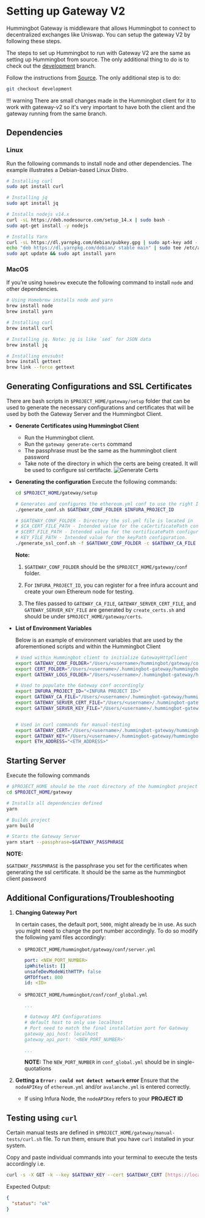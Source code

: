 # Setting up Gateway V2

Hummingbot Gateway is middleware that allows Hummingbot to connect to decentralized exchanges like Uniswap. You can setup the gateway V2 by following these steps. 

The steps to set up Hummingbot to run with Gateway V2 are the same as setting up Hummingbot from source. The only additional thing to do is to check out the [development](https://github.com/hummingbot/hummingbot/tree/development) branch.

Follow the instructions from [Source](https://hummingbot.org/installation/source/). The only additional step is to do:

```bash
git checkout development

```

!!! warning
    There are small changes made in the Hummingbot client for it to work with gateway-v2 so it's very important to have both the client and the gateway running from the same branch. 


## Dependencies

### Linux

Run the following commands to install node and other dependencies. The example illustrates a Debian-based Linux Distro.

```bash
# Installing curl
sudo apt install curl

# Installing jq
sudo apt install jq

# Installs nodejs v14.x
curl -sL https://deb.nodesource.com/setup_14.x | sudo bash -
sudo apt-get install -y nodejs

# Installs Yarn
curl -sL https://dl.yarnpkg.com/debian/pubkey.gpg | sudo apt-key add -
echo "deb https://dl.yarnpkg.com/debian/ stable main" | sudo tee /etc/apt/sources.list.d/yarn.list
sudo apt update && sudo apt install yarn

```

### MacOS

If you’re using `homebrew` execute the following command to install `node` and other dependencies.
```bash
# Using Homebrew installs node and yarn
brew install node
brew install yarn

# Installing curl
brew install curl

# Installing jq. Note: jq is like `sed` for JSON data
brew install jq

# Installing envsubst
brew install gettext
brew link --force gettext

```

## Generating Configurations and SSL Certificates

There are bash scripts in `$PROJECT_HOME/gateway/setup` folder that can be used to generate the necessary configurations and certificates that will be used by both the Gateway Server and the Hummingbot Client.

- **Generate Certificates using Hummingbot Client**
    - Run the Hummingbot client.
    - Run the `gateway generate-certs` command
    - The passphrase must be the same as the hummingbot client password
    - Take note of the directory in which the certs are being created. It will be used to configure ssl certifacte.
        ![Generate Certs](/assets/img/generate-certs.png)
- **Generating the configuration**
    Execute the following commands:
    ```bash
    cd $PROJECT_HOME/gateway/setup

    # Generates and configures the ethereum.yml conf to use the right Infura Eth node
    ./generate_conf.sh $GATEWAY_CONF_FOLDER $INFURA_PROJECT_ID

    # $GATEWAY_CONF_FOLDER - Directory the ssl.yml file is located in
    # $CA_CERT_FILE_PATH - Intended value for the caCertificatePath configuration.
    # $CERT_FILE_PATH - Intended value for the certificatePath configuration.
    # KEY_FILE_PATH - Intended value for the keyPath configuration.
    ./generate_ssl_conf.sh -f $GATEWAY_CONF_FOLDER -c $GATEWAY_CA_FILE -e $GATEWAY_SERVER_CERT_FILE -k $GATEWAY_SERVER_KEY_FILE

    ```

    **Note:**

    1. `$GATEWAY_CONF_FOLDER` should be the `$PROJECT_HOME/gateway/conf` folder.

    2. For `INFURA_PROJECT_ID`, you can register for a free infura account and create your own Ethereum node for testing.

    3. The files passed to `GATEWAY_CA_FILE`, `GATEWAY_SERVER_CERT_FILE`, and `GATEWAY_SERVER_KEY_FILE` are generated by `create_certs.sh` and should be under `$PROJECT_HOME/gateway/certs`.

- **List of Environment Variables**

    Below is an example of environment variables that are used by the aforementioned scripts and within the Hummingbot Client 
    ```bash
    # Used within Hummingbot client to initialize GatewayHttpClient
    export GATEWAY_CONF_FOLDER="/Users/<username>/hummingbot/gateway/conf"
    export CERT_FOLDER="/Users/<username>/.hummingbot-gateway/hummingbot-gateway-36191c46/certs"
    export GATEWAY_LOGS_FOLDER="/Users/<username>/.hummingbot-gateway/hummingbot-gateway-36191c46/logs"

    # Used to populate the Gateway conf accordingly
    export INFURA_PROJECT_ID="<INFURA PROJECT ID>"
    export GATEWAY_CA_FILE="/Users/<username>/.hummingbot-gateway/hummingbot-gateway-36191c46/certs/ca_cert.pem"
    export GATEWAY_SERVER_CERT_FILE="/Users/<username>/.hummingbot-gateway/hummingbot-gateway-36191c46/certs/server_cert.pem"
    export GATEWAY_SERVER_KEY_FILE="/Users/<username>/.hummingbot-gateway/hummingbot-gateway-36191c46/certs/server_key.pem"


    # Used in curl commands for manual-testing
    export GATEWAY_CERT="/Users/<username>/.hummingbot-gateway/hummingbot-gateway-36191c46/certs/client_cert.pem"
    export GATEWAY_KEY="/Users/<username>/.hummingbot-gateway/hummingbot-gateway-36191c46/certs/client_key.pem"
    export ETH_ADDRESS="<ETH_ADDRESS>"

    ```

## Starting Server
Execute the following commands

```bash
# $PROJECT_HOME should be the root directory of the hummingbot project
cd $PROJECT_HOME/gateway

# Installs all dependencies defined
yarn

# Builds project
yarn build

# Starts the Gateway Server
yarn start --passphrase=$GATEWAY_PASSPHRASE
```

**NOTE:**

`$GATEWAY_PASSPHRASE` is the passphrase you set for the certificates when generating the ssl certificate. It should be the same as the hummingbot client password

## Additional Configurations/Troubleshooting

1. **Changing Gateway Port**
    
    In certain cases, the default port, `5000`, might already be in use. As such you might need to change the port number accordingly. To do so modify the following yaml files accordingly:
    
    - `$PROJECT_HOME/hummingbot/gateway/conf/server.yml`
        
        ```yaml
        port: <NEW_PORT_NUMBER>
        ipWhitelist: []
        unsafeDevModeWithHTTP: false
        GMTOffset: 800
        id: <ID>
        ```
        
    - `$PROJECT_HOME/hummingbot/conf/conf_global.yml`
        
        ```yaml
        ...
        
        # Gateway API Configurations
        # default host to only use localhost
        # Port need to match the final installation port for Gateway
        gateway_api_host: localhost
        gateway_api_port: '<NEW_PORT_NUMBER>'
        
        ...
        ```
        
        **NOTE:** The `NEW_PORT_NUMBER` in `conf_global.yml` should be in single-quotations
        
2. **Getting a `Error: could not detect network` error**
Ensure that the `nodeAPIKey` of `ethereum.yml` and/or `avalanche.yml` is entered correctly.
    - If using Infura Node, the `nodeAPIKey` refers to your **PROJECT ID**

## Testing using `curl`

Certain manual tests are defined in `$PROJECT_HOME/gateway/manual-tests/curl.sh` file. To run them, ensure that you have `curl` installed in your system. 

Copy and paste individual commands into your terminal to execute the tests accordingly
i.e.

```bash
curl -s -X GET -k --key $GATEWAY_KEY --cert $GATEWAY_CERT [https://localhost:5000/](https://localhost:500/) | jq
```

Expected Output:

```json
{
  "status": "ok"
}
```